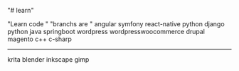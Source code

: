 "# learn" 

"Learn code "
"branchs are "
angular
symfony
react-native
python django
python
java
springboot
wordpress
wordpresswoocommerce
drupal
magento
c++
c-sharp

-------------------
krita
blender
inkscape
gimp

